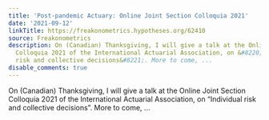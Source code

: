 ```yaml
---
title: 'Post-pandemic Actuary: Online Joint Section Colloquia 2021'
date: '2021-09-12'
linkTitle: https://freakonometrics.hypotheses.org/62410
source: Freakonometrics
description: On (Canadian) Thanksgiving, I will give a talk at the Online Joint Section
  Colloquia 2021 of the International Actuarial Association, on &#8220;Individual
  risk and collective decisions&#8221;. More to come, ...
disable_comments: true
---
```

On (Canadian) Thanksgiving, I will give a talk at the Online Joint Section Colloquia 2021 of the International Actuarial Association, on &#8220;Individual risk and collective decisions&#8221;. More to come, ...